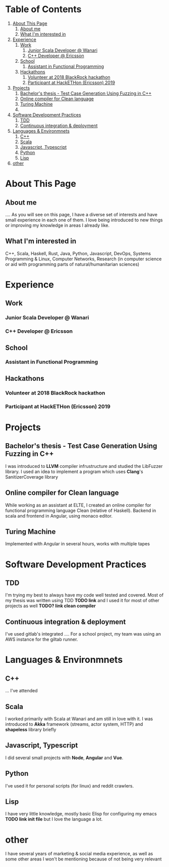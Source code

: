 
# Table of Contents

1.  [About This Page](#org862e718)
    1.  [About me](#org5399bac)
    2.  [What I'm interested in](#orga441c20)
2.  [Experience](#org44cd12c)
    1.  [Work](#orgadb0b17)
        1.  [Junior Scala Developer @ Wanari](#org49a8986)
        2.  [C++ Developer @ Ericsson](#org9f85c2d)
    2.  [School](#org00317bf)
        1.  [Assistant in Functional Programming](#org78b8e7b)
    3.  [Hackathons](#orge51b33e)
        1.  [Volunteer at 2018 BlackRock hackathon](#org631330e)
        2.  [Participant at HackETHon (Ericsson) 2019](#org9291dc9)
3.  [Projects](#orgae445af)
    1.  [Bachelor's thesis - Test Case Generation Using Fuzzing in C++](#org3c09a3e)
    2.  [Online compiler for Clean language](#org803b8dc)
    3.  [Turing Machine](#orgd14fa07)
    4.  [](#orgec2cbaf)
4.  [Software Development Practices](#org537ac44)
    1.  [TDD](#orgba45a4d)
    2.  [Continuous integration & deployment](#org7d95a0e)
5.  [Languages & Environmnets](#org8bdf19b)
    1.  [C++](#org638682a)
    2.  [Scala](#org84eb4fa)
    3.  [Javascript, Typescript](#orgcf1e004)
    4.  [Python](#orge0b16f8)
    5.  [Lisp](#orgd8e316b)
6.  [other](#orgf9e9f2a)


<a id="org862e718"></a>

# About This Page


<a id="org5399bac"></a>

## About me

<span class="underline">&#x2026;</span>. As you will see on this page, I have a diverse set of interests and have small experience in each one of them. I love being introduced to new things or improving my knowledge in areas I already like.


<a id="orga441c20"></a>

## What I'm interested in

C++, Scala, Haskell, Rust, Java, Python, Javascript, DevOps, Systems Programming & Linux, Computer Networks, Research (in computer science or aid with programming parts of natural/humanitarian sciences) 


<a id="org44cd12c"></a>

# Experience


<a id="orgadb0b17"></a>

## Work


<a id="org49a8986"></a>

### Junior Scala Developer @ Wanari


<a id="org9f85c2d"></a>

### C++ Developer @ Ericsson


<a id="org00317bf"></a>

## School


<a id="org78b8e7b"></a>

### Assistant in Functional Programming


<a id="orge51b33e"></a>

## Hackathons


<a id="org631330e"></a>

### Volunteer at 2018 BlackRock hackathon


<a id="org9291dc9"></a>

### Participant at HackETHon (Ericsson) 2019


<a id="orgae445af"></a>

# Projects


<a id="org3c09a3e"></a>

## Bachelor's thesis - Test Case Generation Using Fuzzing in C++

I was introduced to **LLVM** compiler infrustructure and studied the LibFuzzer library. I used an idea to implement a program which uses **Clang**'s SanitizerCoverage library 


<a id="org803b8dc"></a>

## Online compiler for Clean language

While working as an assistant at ELTE, I created an online compiler for functional programming language Clean (relative of Haskell). Backend in scala and frontend in Angular, using monaco editor.


<a id="orgd14fa07"></a>

## Turing Machine

Implemented with Angular in several hours, works with multiple tapes


<a id="orgec2cbaf"></a>

## 


<a id="org537ac44"></a>

# Software Development Practices


<a id="orgba45a4d"></a>

## TDD

I'm trying my best to always have my code well tested and covered. Most of my thesis was written using TDD **TODO link** and I used it for most of other projects as well **TODO? link clean compiler**


<a id="org7d95a0e"></a>

## Continuous integration & deployment

I've used gitlab's integrated <span class="underline">&#x2026;</span>. For a school project, my team was using an AWS instance for the giltab runner.


<a id="org8bdf19b"></a>

# Languages & Environmnets


<a id="org638682a"></a>

## C++

<span class="underline">&#x2026;</span> I've attended 


<a id="org84eb4fa"></a>

## Scala

I worked primarily with Scala at Wanari and am still in love with it. I was introduced to **Akka** framework (streams, actor system, HTTP) and **shapeless** library briefly


<a id="orgcf1e004"></a>

## Javascript, Typescript

I did several small projects with **Node**, **Angular** and **Vue**. 


<a id="orge0b16f8"></a>

## Python

I've used it for personal scripts (for linux) and reddit crawlers.


<a id="orgd8e316b"></a>

## Lisp

I have very little knowledge, mostly basic Elisp for configuring my emacs **TODO link init file** but I love the language a lot.


<a id="orgf9e9f2a"></a>

# other

I have several years of marketing & social media experience, as well as some other areas I won't be mentioning because of not being very relevant

